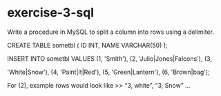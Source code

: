 # exercise-3-sql

Write a procedure in MySQL to split a column into rows using a delimiter.

CREATE TABLE sometbl ( ID INT, NAME VARCHAR(50) );

INSERT INTO sometbl VALUES (1, 'Smith'), (2, 'Julio|Jones|Falcons'), (3,

'White|Snow'), (4, 'Paint|It|Red'), (5, 'Green|Lantern'), (6, 'Brown|bag');

For (2), example rows would look like >> “3, white”, “3, Snow” ...

